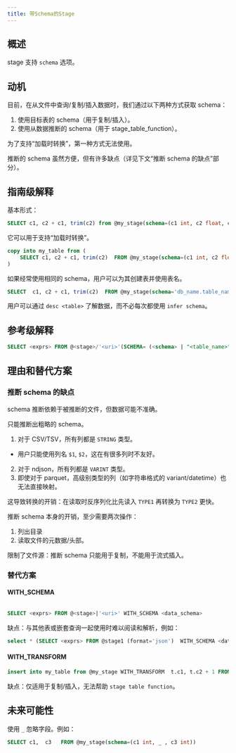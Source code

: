 ```yaml
---
title: 带Schema的Stage
---
```


## 概述

stage 支持 `schema` 选项。

## 动机

目前，在从文件中查询/复制/插入数据时，我们通过以下两种方式获取 schema：

1. 使用目标表的 schema（用于复制/插入）。
2. 使用从数据推断的 schema（用于 stage_table_function）。

为了支持“加载时转换”，第一种方式无法使用。

推断的 schema 虽然方便，但有许多缺点（详见下文“推断 schema 的缺点”部分）。

## 指南级解释

基本形式：

```sql
SELECT c1, c2 + c1, trim(c2) from @my_stage(schema=(c1 int, c2 float, c3 string))
```

它可以用于支持“加载时转换”。

```sql
copy into my_table from (
    SELECT c1, c2 + c1, trim(c2)  FROM @my_stage(schema=(c1 int, c2 float, c3 string))
)
```

如果经常使用相同的 schema，用户可以为其创建表并使用表名。

```sql
SELECT  c1, c2 + c1, trim(c2)  FROM @my_stage(schema='db_name.table_name')
```

用户可以通过 `desc <table>` 了解数据，而不必每次都使用 `infer schema`。

## 参考级解释

```sql
SELECT <exprs> FROM @<stage>/'<uri>'(SCHEMA= (<schema> | "<table_name>"), ..)
```

## 理由和替代方案

### 推断 schema 的缺点

schema 推断依赖于被推断的文件，但数据可能不准确。

只能推断出粗略的 schema。

1. 对于 CSV/TSV，所有列都是 `STRING` 类型。
  - 用户只能使用列名 `$1`, `$2`，这在有很多列时不友好。
2. 对于 ndjson，所有列都是 `VARINT` 类型。
3. 即使对于 parquet，高级别类型的列（如字符串格式的 variant/datetime）也无法直接映射。

这导致转换的开销：在读取时反序列化比先读入 `TYPE1` 再转换为 `TYPE2` 更快。

推断 schema 本身的开销，至少需要两次操作：

1. 列出目录
2. 读取文件的元数据/头部。

限制了文件源：推断 schema 只能用于复制，不能用于流式插入。

### 替代方案

#### WITH_SCHEMA

```sql

SELECT <exprs> FROM @<stage>|'<uri>' WITH_SCHEMA <data_schema> 
```

缺点：与其他表或嵌套查询一起使用时难以阅读和解析，例如：

```sql
select * (SELECT <exprs> FROM @stage1 (format='json')  WITH_SCHEMA <data_schema> t) join my_table2
```

#### WITH_TRANSFORM

```sql
insert into my_table from @my_stage WITH_TRANSFORM  t.c1, t.c2 + 1 FROM t(c1 int, c2 float, c3 string)
```

缺点：仅适用于复制/插入，无法帮助 `stage table function`。

## 未来可能性

使用 `_` 忽略字段。例如：

```sql
SELECT c1,  c3   FROM @my_stage(schema=(c1 int, _ , c3 int))
```
